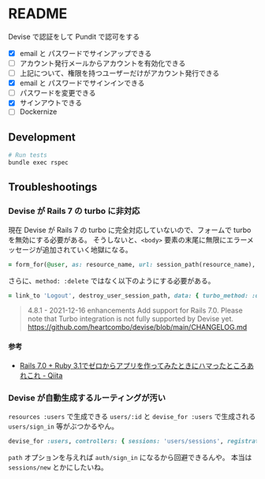 # README

Devise で認証をして Pundit で認可をする

- [x] email と パスワードでサインアップできる
- [ ] アカウント発行メールからアカウントを有効化できる
- [ ] 上記について、権限を持つユーザーだけがアカウント発行できる
- [x] email と パスワードでサインインできる
- [ ] パスワードを変更できる
- [x] サインアウトできる
- [ ] Dockernize

## Development

```bash
# Run tests
bundle exec rspec
```

## Troubleshootings

### Devise が Rails 7 の turbo に非対応

現在 Devise が Rails 7 の turbo に完全対応していないので、フォームで turbo を無効にする必要がある。
そうしないと、`<body>` 要素の末尾に無限にエラーメッセージが追加されていく地獄になる。

```ruby
= form_for(@user, as: resource_name, url: session_path(resource_name), data: { turbo: false }) do |f|
```

さらに、`method: :delete` ではなく以下のようにする必要がある。

```ruby
= link_to 'Logout', destroy_user_session_path, data: { turbo_method: :delete }
```

> 4.8.1 - 2021-12-16
enhancements
Add support for Rails 7.0. Please note that Turbo integration is not fully supported by Devise yet.
> https://github.com/heartcombo/devise/blob/main/CHANGELOG.md

#### 参考

- [Rails 7.0 + Ruby 3.1でゼロからアプリを作ってみたときにハマったところあれこれ - Qiita](https://qiita.com/jnchito/items/5c41a7031404c313da1f#devise%E3%81%8Cturbo%E3%81%AB%E5%AF%BE%E5%BF%9C%E3%81%97%E3%81%A6%E3%81%84%E3%81%AA%E3%81%84)


### Devise が自動生成するルーティングが汚い

`resources :users` で生成できる `users/:id` と `devise_for :users` で生成される `users/sign_in` 等がぶつかるやん。

```ruby
devise_for :users, controllers: { sessions: 'users/sessions', registrations: 'users/registrations' }, path: 'auth'
```

`path` オプションを与えれば `auth/sign_in` になるから回避できるんや。
本当は `sessions/new` とかにしたいね。
